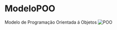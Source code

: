 # ModeloPOO
Modelo de Programação Orientada á Objetos
![POO](https://user-images.githubusercontent.com/96260047/173622858-c74fc519-8dad-4579-8f5e-74cff5c81bc2.PNG)


